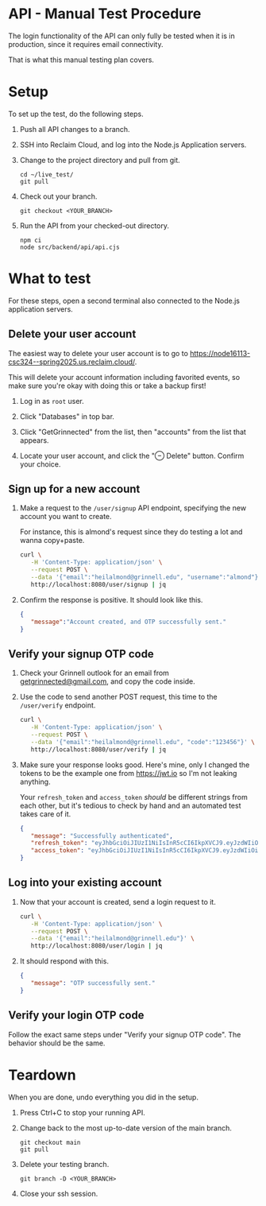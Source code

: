 # API - Manual Test Procedure

The login functionality of the API can only fully be tested when it is in production, 
since it requires email connectivity.

That is what this manual testing plan covers.

# Setup

To set up the test, do the following steps.

1. Push all API changes to a branch.

2. SSH into Reclaim Cloud, and log into the Node.js Application servers.

3. Change to the project directory and pull from git.
   ```
   cd ~/live_test/
   git pull
   ```

4. Check out your branch.
   ```
   git checkout <YOUR_BRANCH>
   ```

5. Run the API from your checked-out directory.
   ```
   npm ci
   node src/backend/api/api.cjs
   ```

# What to test

For these steps, open a second terminal also connected to the Node.js application servers.

## Delete your user account

The easiest way to delete your user account is to go to <https://node16113-csc324--spring2025.us.reclaim.cloud/>.

This will delete your account information including favorited events,
so make sure you're okay with doing this or take a backup first!

1. Log in as `root` user.

2. Click "Databases" in top bar.

3. Click "GetGrinnected" from the list, then "accounts" from the list that appears.

4. Locate your user account, and click the "⊖ Delete" button. Confirm your choice.

## Sign up for a new account

1. Make a request to the `/user/signup` API endpoint, specifying the new account you want to create.

   For instance, this is almond's request since they do testing a lot and wanna copy+paste.

   ```bash
   curl \
      -H 'Content-Type: application/json' \
      --request POST \
      --data '{"email":"heilalmond@grinnell.edu", "username":"almond"}' \
      http://localhost:8080/user/signup | jq
   ```

2. Confirm the response is positive. It should look like this.

   ```json
   {
      "message":"Account created, and OTP successfully sent."
   }
   ```

## Verify your signup OTP code

1. Check your Grinnell outlook for an email from getgrinnected@gmail.com,
   and copy the code inside.

2. Use the code to send another POST request, this time to the `/user/verify`
   endpoint.

   ```bash
   curl \
      -H 'Content-Type: application/json' \
      --request POST \
      --data '{"email":"heilalmond@grinnell.edu", "code":"123456"}' \
      http://localhost:8080/user/verify | jq
   ```

3. Make sure your response looks good. Here's mine, only I changed the tokens to be the example one from <https://jwt.io> so I'm not leaking anything.

   Your `refresh_token` and `access_token` *should* be different strings from each other, but
   it's tedious to check by hand and an automated test takes care of it.

   ```json
   {
      "message": "Successfully authenticated",
      "refresh_token": "eyJhbGciOiJIUzI1NiIsInR5cCI6IkpXVCJ9.eyJzdWIiOiIxMjM0NTY3ODkwIiwibmFtZSI6IkpvaG4gRG9lIiwiaWF0IjoxNTE2MjM5MDIyfQ.SflKxwRJSMeKKF2QT4fwpMeJf36POk6yJV_adQssw5c",
      "access_token": "eyJhbGciOiJIUzI1NiIsInR5cCI6IkpXVCJ9.eyJzdWIiOiIxMjM0NTY3ODkwIiwibmFtZSI6IkpvaG4gRG9lIiwiaWF0IjoxNTE2MjM5MDIyfQ.SflKxwRJSMeKKF2QT4fwpMeJf36POk6yJV_adQssw5c"
   }
   ```

## Log into your existing account

1. Now that your account is created, send a login request to it.

   ```bash
   curl \
      -H 'Content-Type: application/json' \
      --request POST \
      --data '{"email":"heilalmond@grinnell.edu"}' \
      http://localhost:8080/user/login | jq
   ```

2. It should respond with this.

   ```json
   {
      "message": "OTP successfully sent."
   }
   ```

## Verify your login OTP code

Follow the exact same steps under "Verify your signup OTP code".
The behavior should be the same.

# Teardown

When you are done, undo everything you did in the setup.

1. Press Ctrl+C to stop your running API.

2. Change back to the most up-to-date version of the main branch.
   ```
   git checkout main
   git pull
   ```

3. Delete your testing branch.
   ```
   git branch -D <YOUR_BRANCH>
   ```

4. Close your ssh session.
